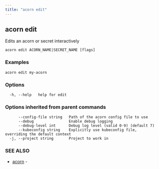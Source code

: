 ```yaml
---
title: "acorn edit"
---
```

## acorn edit

Edits an acorn or secret interactively

```
acorn edit ACORN_NAME|SECRET_NAME [flags]
```

### Examples

```
acorn edit my-acorn
```

### Options

```
  -h, --help   help for edit
```

### Options inherited from parent commands

```
      --config-file string   Path of the acorn config file to use
      --debug                Enable debug logging
      --debug-level int      Debug log level (valid 0-9) (default 7)
      --kubeconfig string    Explicitly use kubeconfig file, overriding the default context
  -j, --project string       Project to work in
```

### SEE ALSO

* [acorn](acorn.md)	 - 

